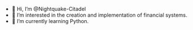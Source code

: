 - 👋 Hi, I’m @Nightquake-Citadel
- 👀 I’m interested in the creation and implementation of financial systems.
- 🌱 I’m currently learning Python.
